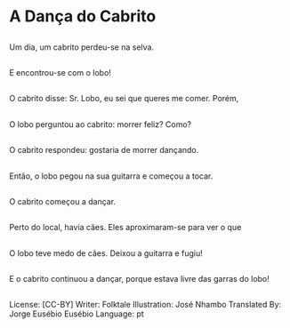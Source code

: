 # A Dança do Cabrito

##
Um dia, um cabrito perdeu-se na selva.

##
E encontrou-se com o lobo!

##
O cabrito disse: Sr. Lobo, eu sei que queres me comer.
Porém,

##
O lobo perguntou ao
cabrito: morrer feliz?
Como?

##
O cabrito respondeu:
gostaria de morrer
dançando.

##
Então, o lobo pegou
na sua guitarra e
começou a tocar.

##
O cabrito começou
a dançar.

##
Perto do local, havia cães. Eles aproximaram-se para ver o
que

##
O lobo teve medo de cães. Deixou a guitarra e fugiu!

##
E o cabrito continuou
a dançar, porque
estava livre das
garras do lobo!

##
License: [CC-BY]
Writer: Folktale
Illustration: José Nhambo
Translated By: Jorge Eusébio Eusébio
Language: pt

